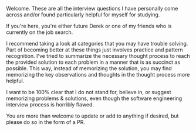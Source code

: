 Welcome. These are all the interview questions I have personally come across and/or found particularly helpful for myself for studying. 

If you're here, you're either future Derek or one of my friends who is currently on the job search. 

I recommend taking a look at categories that you may have trouble solving. Part of becoming better at these things just involves practice and pattern recognition. I've tried to summarize the necessary thought process to reach the provided solution to each problem in a manner that is as succinct as possible. This way, instead of memorizing the solution, you may find memorizing the key observations and thoughts in the thought process more helpful.

I want to be 100% clear that I do not stand for, believe in, or suggest memorizing problems & solutions, even though the software engineering interview process is horribly flawed. 

You are more than welcome to update or add to anything if desired, but please do so in the form of a PR.
